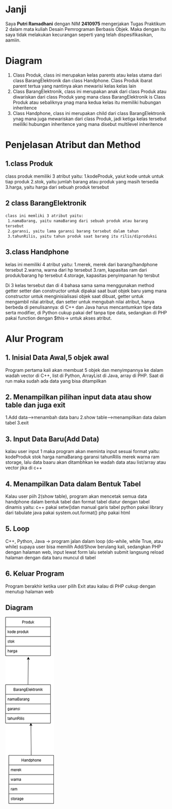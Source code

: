 # Janji

Saya **Putri Ramadhani** dengan NIM **2410975** mengerjakan Tugas Praktikum 2 dalam mata kuliah Desain Pemrograman Berbasis Objek.
Maka dengan itu saya tidak melakukan kecurangan seperti yang telah dispesifikasikan, aamiin.

# Diagram
1. Class Produk, class ini merupakan kelas parents atau kelas utama dari class BarangElektronik  dan class Handphone. Class Produk ibarat parent tertua yang nantinya akan mewarisi kelas kelas lain
2. Class BarangElektronik, class ini merupakan anak dari class Produk atau diwariskan dari class Produk yang mana class BarangElektronik is Class Produk atau sebaliknya ynag mana kedua kelas itu memiliki hubungan inheritence
3. Class Handphone, class ini merupakan child dari class BarangElektronik ynag mana juga mewariskan dari class Produk, jadi ketiga kelas tersebut meililki hubungan inheritence yang mana disebut multilevel inheritence


# Penjelasan Atribut dan Method
 ## 1.class Produk 
   class produk memiliki 3 atribut yaitu:
   1.kodeProduk, yaiut kode untuk untuk tiap produk
   2.stok, yaitu jumlah barang atau produk yang masih tersedia
   3.harga, yaitu harga dari sebuah produk tersebut
## 2 class BarangElektronik
    class ini memliki 3 atribut yaitu:
     1.namaBarang, yaitu namaBarang dari sebuah produk atau barang tersebut
     2.garansi, yaitu lama garansi barang tersebut dalam tahun
     3.tahunRilis, yaitu tahun produk saat barang itu rilis/diproduksi
## 3.class Handphone
   kelas ini memiliki 4 atribut yaitu:
   1.merek, merek dari barang/handphone tersebut
   2.warna, warna dari hp tersebut
   3.ram, kapasitas ram dari produk/barang hp tersebut
   4.storage, kapasitas penyimpanan hp tersbut


Di 3 kelas tersebut dan di 4 bahasa sama sama menggunakan method getter setter dan constructor untuk dipakai saat buat objek baru yamg mana constructor untuk menginisialisasi objek saat dibuat, getter untuk mengambil nilai atribut, dan setter untuk mengubah nilai atribut, hanya berbeda di penulisannya: di C++ dan Java harus mencantumkan tipe data serta modifier, di Python cukup pakai def tanpa tipe data, sedangkan di PHP pakai function dengan $this-> untuk akses atribut.

# Alur Program

## 1. Inisial Data Awal,5 objek awal
   Program pertama kali akan membuat 5 objek dan menyimpannya ke dalam wadah
   vector di C++, list di Python, ArrayList di Java, array di PHP. Saat di   run maka sudah ada data yang bisa ditampilkan

## 2. Menampilkan pilihan input data atau show table dan juga exit
   1.Add data-->menambah data baru
   2.show table-->menampilkan data dalam tabel
   3.exit
   
## 3. Input Data Baru(Add Data)
   kalau user input 1 maka program akan meminta input sesuai format yaitu:
   kodeProduk stok harga namaBarang garansi tahunRilis merek warna ram storage, lalu data baaru akan ditambhkan ke wadah data    atau list/array atau vector jika di c++

## 4. Menampilkan Data dalam Bentuk Tabel
   Kalau user piih 2(show table), program akan mencetak semua data handphone dalam bentuk tabel dan format tabel diatur dengan tabel dinamis yaitu:
   c++ pakai setw()dan manual garis tabel
   python pakai library dari tabulate
   java pakai system.out.format()
   php pakai html <table>

## 5. Loop
   C++, Python, Java → program jalan dalam loop (do-while, while True, atau while) supaya user bisa memilih Add/Show berulang kali, sedangkan PHP dengan halaman web, input lewat form lalu setelah submit langsung reload halaman dengan data baru muncul di tabel

## 6. Keluar Program
   Program berakhir ketika user pilih Exit atau kalau di PHP cukup dengan menutup halaman web


## Diagram
 ![](tp2.drawio.png)
 


   
   
    
   
   

   
   

 

   
   



